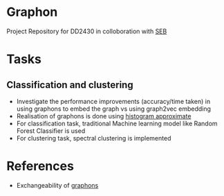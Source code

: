 # Graphon
Project Repository for DD2430 in colloboration with [SEB](https://seb.se/)

# Tasks
## Classification and clustering
 - Investigate the performance improvements (accuracy/time taken) in using graphons to embed the graph vs using graph2vec embedding
  - Realisation of graphons is done using [histogram approximate](https://arxiv.org/pdf/1402.1888.pdf)
 - For classification task, traditional Machine learning model like Random Forest Classifier is used
 - For clustering task, spectral clustering is implemented



# References
- Exchangeability of [graphons](http://www2.math.uu.se/~svante/talks/2017rsa.pdf)
